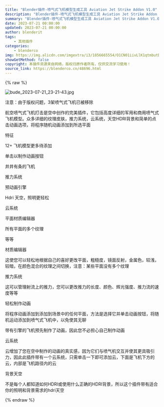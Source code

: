 ```yaml
---
title: "Blender插件-喷气式飞机模型生成工具 Aviation Jet Strike Addon V1.0"
description: "Blender插件-喷气式飞机模型生成工具 Aviation Jet Strike Addon V1.0"
summary: "Blender插件-喷气式飞机模型生成工具 Aviation Jet Strike Addon V1.0"
date: 2023-07-21 00:00:00
updated: 2023-07-21 00:00:00
author: blenderit
tags: 
    - 其他插件
categories:
    - blenderco
img: https://img.alicdn.com/imgextra/i3/1856665554/O1CN01iivLlK1qtmbutDXU1_!!1856665554.jpg
showGetMethod: false
copyright: 本插件资源来自网络，版权归原作者所有，仅供交流学习使用！
source_link: https://blenderco.cn/48696.html
---
```


{% raw %}
<p><img class="aligncenter" src="https://img.alicdn.com/imgextra/i3/1856665554/O1CN01iivLlK1qtmbutDXU1_!!1856665554.jpg" alt="bude_2023-07-21_23-21-43.jpg"></p><p><span>注意：由于版权问题，3架喷气式飞机已被移除</span></p><p>航空喷气式飞机打击是空中创作的完美插件，它包括高度详细的军用和商用喷气式飞机模型。众多详细的纹理皮肤，推力系统，云系统，天空HDRI背景和简单的点击动画选项，将程序随机动画添加到所选平面</p><p>特征</p><p>12+ 飞机模型更多待添加</p><p>单击以制作动画按钮</p><p>井井有条的飞机</p><p>推力系统</p><p>预动画引擎</p><p>Hdri 天空，照明更轻松</p><p>云系统</p><p>平面材质编辑器</p><p>所有平面的多个纹理</p><p>等等</p><p>材质编辑器</p><p>这使您可以轻松地根据自己的喜好更改平面，粗糙度，镜面反射，金属色，较浅，较暗，在颜色混合的纹理之间切换，注意：某些平面没有多个纹理</p><p>推力系统</p><p>这可以管理射流上的推力，您可以更改推力的长度、颜色、辉光强度、推力流的速度等等</p><p>轻松制作动画</p><p>将程序动画添加到添加到场景中的任何平面，方法是选择它并单击动画按钮，将随机运动添加到喷气式飞机中，以免使其无聊</p><p>带有引擎的飞机预先制作了动画，因此您不必担心自己制作动画</p><p>云系统</p><p>云增加了您在空中制作的动画的真实感，因为它们与喷气机交互并使其更具吸引力，因此此插件带有一个云系统，只需单击一下即可添加云，下面是飞机下方的云，内部是飞机路径内的云</p><p>背景天空</p><p>不是每个人都知道如何HDRI或使用什么正确的HDRI背景，所以这个插件带有适合你的照明和背景需求的hdri天空</p>
<div style="display: none">blenderco</div>
{% endraw %}